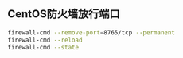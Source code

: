 ## CentOS防火墙放行端口

```bash
firewall-cmd --remove-port=8765/tcp --permanent
firewall-cmd --reload
firewall-cmd --state
```